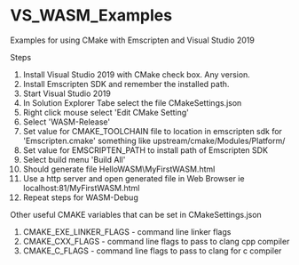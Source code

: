 # VS_WASM_Examples
 Examples for using CMake with Emscripten and Visual Studio 2019
 
 Steps
 1.  Install Visual Studio 2019 with CMake check box.  Any version.
 2.  Install Emscripten SDK and remember the installed path.
 3.  Start Visual Studio 2019
 4.  In Solution Explorer Tabe select the file CMakeSettings.json
 5.  Right click mouse select 'Edit CMake Setting'
 6.  Select 'WASM-Release'  
 7.  Set value for CMAKE_TOOLCHAIN file to location in emscripten sdk for 'Emscripten.cmake' something like upstream/cmake/Modules/Platform/
 8.  Set value for EMSCRIPTEN_PATH to install path of Emscripten SDK
 9.  Select build menu 'Build All'
 10.  Should generate file HelloWASM\MyFirstWASM.html
 11.  Use a http server and open generated file in Web Browser ie localhost:81/MyFirstWASM.html
 12.  Repeat steps for WASM-Debug
 
Other useful CMAKE variables that can be set in CMakeSettings.json
 1.  CMAKE_EXE_LINKER_FLAGS - command line linker flags
 2.  CMAKE_CXX_FLAGS  - command line flags to pass to clang cpp compiler
 3.  CMAKE_C_FLAGS - command line flags to pass to clang for c compiler